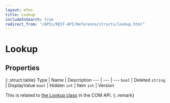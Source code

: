 ```yaml
---
layout: mfws
title: Lookup
includeInSearch: true
redirect_from: "/APIs/REST-API/Reference/structs/lookup.html"
---
```


# Lookup

## Properties

{:.struct.table}
Type | Name | Description
--- | --- | ---
`bool` | Deleted
`string` | DisplayValue 
`bool` | Hidden 
`int` | Item
`int` | Version

This is related to [the Lookup class](https://www.m-files.com/api/documentation/latest/index.html#MFilesAPI~Lookup.html) in the COM API.
{:.remark}
